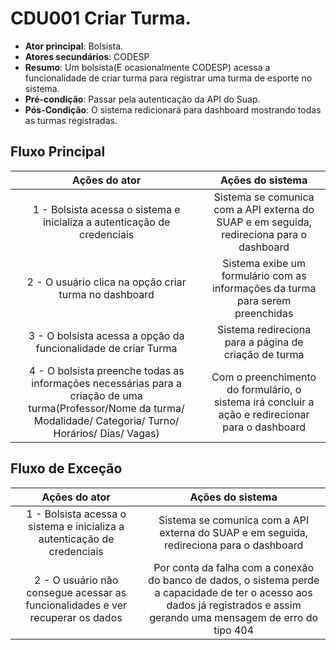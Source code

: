 # CDU001 Criar Turma. 

- **Ator principal**: Bolsista.
- **Atores secundários**: CODESP	 
- **Resumo**: Um bolsista(E ocasionalmente CODESP) acessa a funcionalidade de criar turma para registrar uma turma de esporte no sistema.
- **Pré-condição**: Passar pela autenticação da API do Suap.
- **Pós-Condição**: O sistema redicionará para dashboard mostrando todas as turmas registradas.

## Fluxo Principal
| Ações do ator | Ações do sistema |
| :-----------------: | :-----------------: | 
| 1 - Bolsista acessa o sistema e inicializa a autenticação de credenciais |  Sistema se comunica com a API externa do SUAP e em seguida, redireciona para o dashboard |
| 2 - O usuário clica na opção criar turma no dashboard |  Sistema exibe um formulário com as informações da turma para serem preenchidas |
| 3 - O bolsista acessa a opção da funcionalidade de criar Turma |  Sistema redireciona para a página de criação de turma |
| 4 - O bolsista preenche todas as informações necessárias para a criação de uma turma(Professor/Nome da turma/ Modalidade/ Categoria/ Turno/ Horários/ Dias/ Vagas) |  Com o preenchimento do formulário, o sistema irá concluir a ação e redirecionar para o dashboard |


## Fluxo de Exceção 
| Ações do ator | Ações do sistema |
| :-----------------: | :-----------------: | 
| 1 - Bolsista acessa o sistema e inicializa a autenticação de credenciais |  Sistema se comunica com a API externa do SUAP e em seguida, redireciona para o dashboard |
| 2 - O usuário não consegue acessar as funcionalidades e ver recuperar os dados | Por conta da falha com a conexão do banco de dados, o sistema perde a capacidade de ter o acesso aos dados já registrados e assim gerando uma mensagem de erro do tipo 404 |
